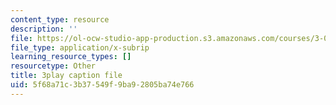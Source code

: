 ```yaml
---
content_type: resource
description: ''
file: https://ol-ocw-studio-app-production.s3.amazonaws.com/courses/3-091sc-introduction-to-solid-state-chemistry-fall-2010/5f68a71c3b37549f9ba92805ba74e766_kZJgJCxcHZE.vtt
file_type: application/x-subrip
learning_resource_types: []
resourcetype: Other
title: 3play caption file
uid: 5f68a71c-3b37-549f-9ba9-2805ba74e766
---
```

